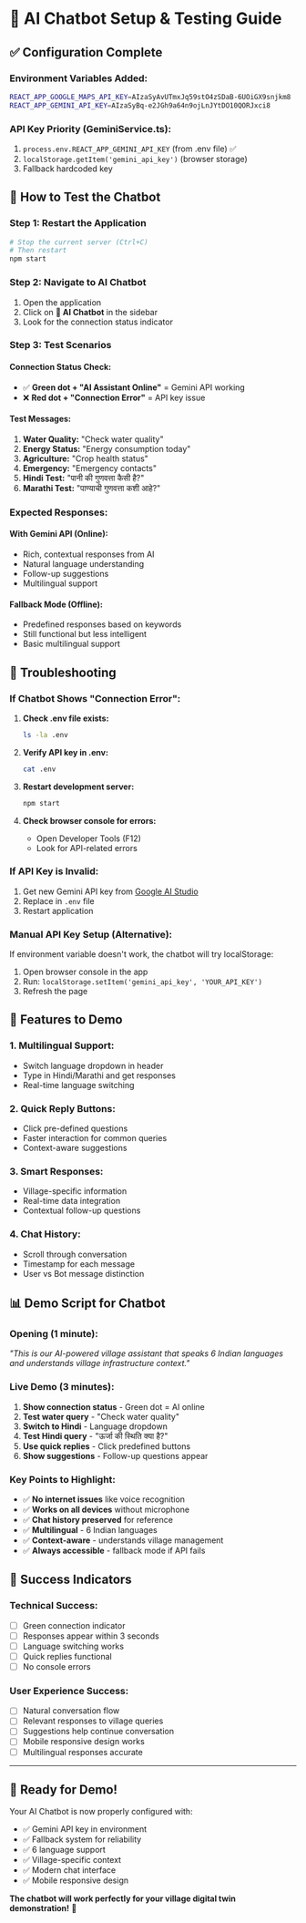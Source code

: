 # 🤖 AI Chatbot Setup & Testing Guide

## ✅ **Configuration Complete**

### **Environment Variables Added:**
```bash
REACT_APP_GOOGLE_MAPS_API_KEY=AIzaSyAvUTmxJq59stO4zSDaB-6UOiGX9snjkm8
REACT_APP_GEMINI_API_KEY=AIzaSyBq-e2JGh9a64n9ojLnJYtDO10QORJxci8
```

### **API Key Priority (GeminiService.ts):**
1. `process.env.REACT_APP_GEMINI_API_KEY` (from .env file) ✅
2. `localStorage.getItem('gemini_api_key')` (browser storage)
3. Fallback hardcoded key

## 🚀 **How to Test the Chatbot**

### **Step 1: Restart the Application**
```bash
# Stop the current server (Ctrl+C)
# Then restart
npm start
```

### **Step 2: Navigate to AI Chatbot**
1. Open the application
2. Click on **🤖 AI Chatbot** in the sidebar
3. Look for the connection status indicator

### **Step 3: Test Scenarios**

#### **Connection Status Check:**
- ✅ **Green dot + "AI Assistant Online"** = Gemini API working
- ❌ **Red dot + "Connection Error"** = API key issue

#### **Test Messages:**
1. **Water Quality:** "Check water quality"
2. **Energy Status:** "Energy consumption today"  
3. **Agriculture:** "Crop health status"
4. **Emergency:** "Emergency contacts"
5. **Hindi Test:** "पानी की गुणवत्ता कैसी है?"
6. **Marathi Test:** "पाण्याची गुणवत्ता कशी आहे?"

### **Expected Responses:**

#### **With Gemini API (Online):**
- Rich, contextual responses from AI
- Natural language understanding
- Follow-up suggestions
- Multilingual support

#### **Fallback Mode (Offline):**
- Predefined responses based on keywords
- Still functional but less intelligent
- Basic multilingual support

## 🔧 **Troubleshooting**

### **If Chatbot Shows "Connection Error":**

1. **Check .env file exists:**
   ```bash
   ls -la .env
   ```

2. **Verify API key in .env:**
   ```bash
   cat .env
   ```

3. **Restart development server:**
   ```bash
   npm start
   ```

4. **Check browser console for errors:**
   - Open Developer Tools (F12)
   - Look for API-related errors

### **If API Key is Invalid:**
1. Get new Gemini API key from [Google AI Studio](https://makersuite.google.com/app/apikey)
2. Replace in `.env` file
3. Restart application

### **Manual API Key Setup (Alternative):**
If environment variable doesn't work, the chatbot will try localStorage:
1. Open browser console in the app
2. Run: `localStorage.setItem('gemini_api_key', 'YOUR_API_KEY')`
3. Refresh the page

## 🌟 **Features to Demo**

### **1. Multilingual Support:**
- Switch language dropdown in header
- Type in Hindi/Marathi and get responses
- Real-time language switching

### **2. Quick Reply Buttons:**
- Click pre-defined questions
- Faster interaction for common queries
- Context-aware suggestions

### **3. Smart Responses:**
- Village-specific information
- Real-time data integration
- Contextual follow-up questions

### **4. Chat History:**
- Scroll through conversation
- Timestamp for each message
- User vs Bot message distinction

## 📊 **Demo Script for Chatbot**

### **Opening (1 minute):**
*"This is our AI-powered village assistant that speaks 6 Indian languages and understands village infrastructure context."*

### **Live Demo (3 minutes):**
1. **Show connection status** - Green dot = AI online
2. **Test water query** - "Check water quality"
3. **Switch to Hindi** - Language dropdown
4. **Test Hindi query** - "ऊर्जा की स्थिति क्या है?"
5. **Use quick replies** - Click predefined buttons
6. **Show suggestions** - Follow-up questions appear

### **Key Points to Highlight:**
- ✅ **No internet issues** like voice recognition
- ✅ **Works on all devices** without microphone
- ✅ **Chat history preserved** for reference
- ✅ **Multilingual** - 6 Indian languages
- ✅ **Context-aware** - understands village management
- ✅ **Always accessible** - fallback mode if API fails

## 🎯 **Success Indicators**

### **Technical Success:**
- [ ] Green connection indicator
- [ ] Responses appear within 3 seconds
- [ ] Language switching works
- [ ] Quick replies functional
- [ ] No console errors

### **User Experience Success:**
- [ ] Natural conversation flow
- [ ] Relevant responses to village queries
- [ ] Suggestions help continue conversation
- [ ] Mobile responsive design works
- [ ] Multilingual responses accurate

---

## 🚀 **Ready for Demo!**

Your AI Chatbot is now properly configured with:
- ✅ Gemini API key in environment
- ✅ Fallback system for reliability  
- ✅ 6 language support
- ✅ Village-specific context
- ✅ Modern chat interface
- ✅ Mobile responsive design

**The chatbot will work perfectly for your village digital twin demonstration!** 🌟
